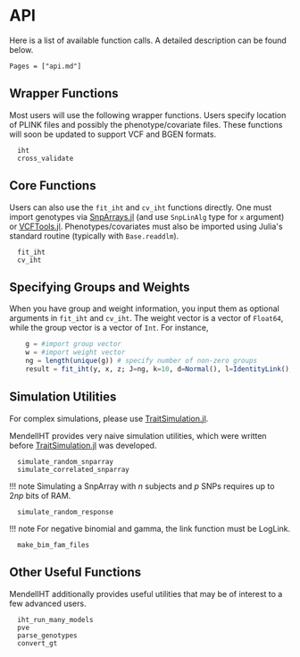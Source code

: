 
# API

Here is a list of available function calls. A detailed description can be found below. 
```@index
Pages = ["api.md"]
```

## Wrapper Functions

Most users will use the following wrapper functions. Users specify location of PLINK files and possibly the phenotype/covariate files. These functions will soon be updated to support VCF and BGEN formats.

```@docs
  iht
  cross_validate
```

## Core Functions

Users can also use the `fit_iht` and `cv_iht` functions directly. One must import genotypes via [SnpArrays.jl](https://github.com/OpenMendel/SnpArrays.jl) (and use `SnpLinAlg` type for `x` argument) or [VCFTools.jl](https://github.com/OpenMendel/VCFTools.jl). Phenotypes/covariates must also be imported using Julia's standard routine (typically with `Base.readdlm`). 

```@docs
  fit_iht
  cv_iht
```

## Specifying Groups and Weights

When you have group and weight information, you input them as optional arguments in `fit_iht` and `cv_iht`. The weight vector is a vector of `Float64`, while the group vector is a vector of `Int`. For instance,

```Julia
    g = #import group vector
    w = #import weight vector
    ng = length(unique(g)) # specify number of non-zero groups
    result = fit_iht(y, x, z; J=ng, k=10, d=Normal(), l=IdentityLink(), group=g, weight=w)
```

## Simulation Utilities

For complex simulations, please use [TraitSimulation.jl](https://github.com/OpenMendel/TraitSimulation.jl). 

MendelIHT provides very naive simulation utilities, which were written before [TraitSimulation.jl](https://github.com/OpenMendel/TraitSimulation.jl) was developed.

```@docs
  simulate_random_snparray
  simulate_correlated_snparray
```

!!! note
    Simulating a SnpArray with $n$ subjects and $p$ SNPs requires up to $2np$ bits of RAM. 

```@docs
  simulate_random_response
```

!!! note
    For negative binomial and gamma, the link function must be LogLink. 

```@docs
  make_bim_fam_files
```

## Other Useful Functions

MendelIHT additionally provides useful utilities that may be of interest to a few advanced users. 

```@docs
  iht_run_many_models
  pve
  parse_genotypes
  convert_gt
```

